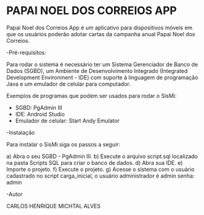 # PAPAI NOEL DOS CORREIOS APP

Papai Noel dos Correios App é um aplicativo para dispositivos móveis em que os usuários poderão adotar cartas da campanha anual Papai Noel dos Correios. 

-Pré-requisitos:

Para rodar o sistema é necessário ter um Sistema Gerenciador de Banco de Dados (SGBD), um Ambiente de Desenvolvimento Integrado (Integrated Development Environment - IDE) com suporte à linguagem de programação Java e um emulador de celular para computador.

Exemplos de programas que podem ser usados para rodar o SisMi:

* SGBD: PgAdmin III
* IDE: Android Studio
* Emulador de celular: Start Andy Emulator

-Instalação

Para instalar o SisMi siga os passos a seguir:

a) Abra o seu SGBD - PgAdmin III.
b) Execute o arquivo script.sql localizado na pasta Scripts SQL para criar o banco de dados.
d) Abra sua IDE.
e) Importe o projeto.
f) Execute o projeto.
g) Acesse o sistema com o usuário cadastrado no script carga_inicial, o usuário administrador é admin senha: admin

-Autor

CARLOS HENRIQUE MICHTAL ALVES



